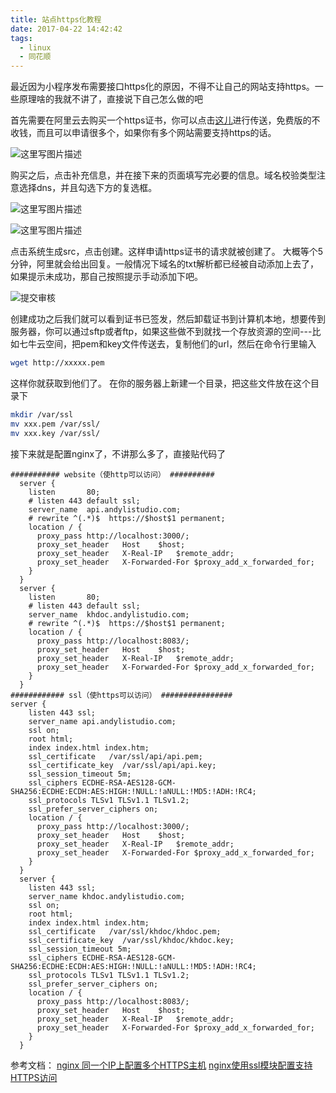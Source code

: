 ```yaml
---
title: 站点https化教程
date: 2017-04-22 14:42:42
tags:
  - linux
  - 同花顺
---
```


最近因为小程序发布需要接口https化的原因，不得不让自己的网站支持https。一些原理啥的我就不讲了，直接说下自己怎么做的吧

首先需要在阿里云去购买一个https证书，你可以点击[这儿](https://www.aliyun.com/product/cas?spm=5176.8142029.388261.134.M9IiRM)进行传送，免费版的不收钱，而且可以申请很多个，如果你有多个网站需要支持https的话。

![这里写图片描述](http://img.blog.csdn.net/20170422141707346)

购买之后，点击补充信息，并在接下来的页面填写完必要的信息。域名校验类型注意选择dns，并且勾选下方的复选框。

![这里写图片描述](http://img.blog.csdn.net/20170422143104063)

![这里写图片描述](http://img.blog.csdn.net/20170422142809575)

点击系统生成src，点击创建。这样申请https证书的请求就被创建了。
大概等个5分钟，阿里就会给出回复。一般情况下域名的txt解析都已经被自动添加上去了，如果提示未成功，那自己按照提示手动添加下吧。

![提交审核](http://upload.chinaz.com/2017/0105/201701051009248388.jpeg)

创建成功之后我们就可以看到证书已签发，然后卸载证书到计算机本地，想要传到服务器，你可以通过sftp或者ftp，如果这些做不到就找一个存放资源的空间---比如七牛云空间，把pem和key文件传送去，复制他们的url，然后在命令行里输入
```bash
wget http://xxxxx.pem
```
这样你就获取到他们了。
在你的服务器上新建一个目录，把这些文件放在这个目录下
```bash
mkdir /var/ssl
mv xxx.pem /var/ssl/
mv xxx.key /var/ssl/
```
接下来就是配置nginx了，不讲那么多了，直接贴代码了
```nginx
########### website（使http可以访问） ##########
  server {
    listen       80;
    # listen 443 default ssl;
    server_name  api.andylistudio.com;
    # rewrite ^(.*)$  https://$host$1 permanent;
    location / {
      proxy_pass http://localhost:3000/;
      proxy_set_header   Host    $host;
      proxy_set_header   X-Real-IP   $remote_addr;
      proxy_set_header   X-Forwarded-For $proxy_add_x_forwarded_for;
    }
  }
  server {
    listen       80;
    # listen 443 default ssl;
    server_name  khdoc.andylistudio.com;
    # rewrite ^(.*)$  https://$host$1 permanent;
    location / {
      proxy_pass http://localhost:8083/;
      proxy_set_header   Host    $host;
      proxy_set_header   X-Real-IP   $remote_addr;
      proxy_set_header   X-Forwarded-For $proxy_add_x_forwarded_for;
    }
  }
############ ssl（使https可以访问） ################
server {
    listen 443 ssl;
    server_name api.andylistudio.com;
    ssl on;
    root html;
    index index.html index.htm;
    ssl_certificate   /var/ssl/api/api.pem;
    ssl_certificate_key  /var/ssl/api/api.key;
    ssl_session_timeout 5m;
    ssl_ciphers ECDHE-RSA-AES128-GCM-SHA256:ECDHE:ECDH:AES:HIGH:!NULL:!aNULL:!MD5:!ADH:!RC4;
    ssl_protocols TLSv1 TLSv1.1 TLSv1.2;
    ssl_prefer_server_ciphers on;
    location / {
      proxy_pass http://localhost:3000/;
      proxy_set_header   Host    $host;
      proxy_set_header   X-Real-IP   $remote_addr;
      proxy_set_header   X-Forwarded-For $proxy_add_x_forwarded_for;
    }
  }
  server {
    listen 443 ssl;
    server_name khdoc.andylistudio.com;
    ssl on;
    root html;
	index index.html index.htm;
    ssl_certificate   /var/ssl/khdoc/khdoc.pem;
    ssl_certificate_key  /var/ssl/khdoc/khdoc.key;
    ssl_session_timeout 5m;
    ssl_ciphers ECDHE-RSA-AES128-GCM-SHA256:ECDHE:ECDH:AES:HIGH:!NULL:!aNULL:!MD5:!ADH:!RC4;
    ssl_protocols TLSv1 TLSv1.1 TLSv1.2;
    ssl_prefer_server_ciphers on;
    location / {
      proxy_pass http://localhost:8083/;
      proxy_set_header   Host    $host;
      proxy_set_header   X-Real-IP   $remote_addr;
      proxy_set_header   X-Forwarded-For $proxy_add_x_forwarded_for;
    }
  }
```
参考文档：
[nginx 同一个IP上配置多个HTTPS主机](http://www.ttlsa.com/web/multiple-https-host-nginx-with-a-ip-configuration/)
[nginx使用ssl模块配置支持HTTPS访问](http://www.cnblogs.com/saneri/p/5391821.html)
